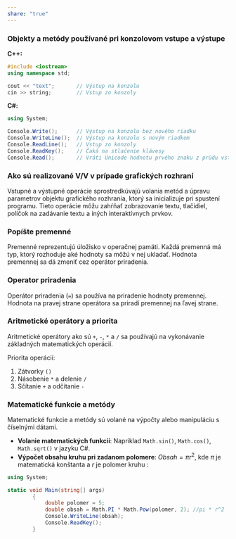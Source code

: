 ```yaml
---
share: "true"
---
```


### Objekty a metódy používané pri konzolovom vstupe a výstupe

**C++:**
```cpp
#include <iostream>
using namespace std;

cout << "text";       // Výstup na konzolu
cin >> string;        // Vstup zo konzoly
```

**C#:**
```csharp
using System;

Console.Write();      // Výstup na konzolu bez nového riadku
Console.WriteLine();  // Výstup na konzolu s novým riadkom
Console.ReadLine();   // Vstup zo konzoly
Console.ReadKey();    // Čaká na stlačenie klávesy
Console.Read();       // Vráti Unicode hodnotu prvého znaku z prúdu vstupu
```

### Ako sú realizované V/V v prípade grafických rozhraní

Vstupné a výstupné operácie sprostredkúvajú volania metód a úpravu parametrov objektu grafického rozhrania, ktorý sa inicializuje pri spustení programu. Tieto operácie môžu zahŕňať zobrazovanie textu, tlačidiel, políčok na zadávanie textu a iných interaktívnych prvkov.

### Popíšte premenné
Premenné reprezentujú úložisko v operačnej pamäti. Každá premenná má typ, ktorý rozhoduje aké hodnoty sa môžú v nej ukladať. Hodnota premennej sa dá zmeniť cez operátor priradenia.
### Operator priradenia

Operátor priradenia (`=`) sa používa na priradenie hodnoty premennej. Hodnota na pravej strane operátora sa priradí premennej na ľavej strane.

### Aritmetické operátory a priorita

Aritmetické operátory ako sú `+`, `-`, `*` a `/` sa používajú na vykonávanie základných matematických operácií.

Priorita operácií:
1. Zátvorky `()`
2. Násobenie `*` a delenie `/`
3. Sčítanie `+` a odčítanie `-`

### Matematické funkcie a metódy

Matematické funkcie a metódy sú volané na výpočty alebo manipuláciu s číselnými dátami.

- **Volanie matematických funkcií**: Napríklad `Math.sin()`, `Math.cos()`, `Math.sqrt()` v jazyku C#.
- **Výpočet obsahu kruhu pri zadanom polomere**: $Obsah = \pi r^2$, kde $\pi$ je matematická konštanta a $r$ je polomer kruhu :
```c#
using System;

static void Main(string[] args)
        {
            double polomer = 5;
            double obsah = Math.PI * Math.Pow(polomer, 2); //pi * r^2
            Console.WriteLine(obsah);
            Console.ReadKey();
        }
```
